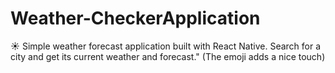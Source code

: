 # Weather-CheckerApplication
☀️ Simple weather forecast application built with React Native. Search for a city and get its current weather and forecast." (The emoji adds a nice touch)
